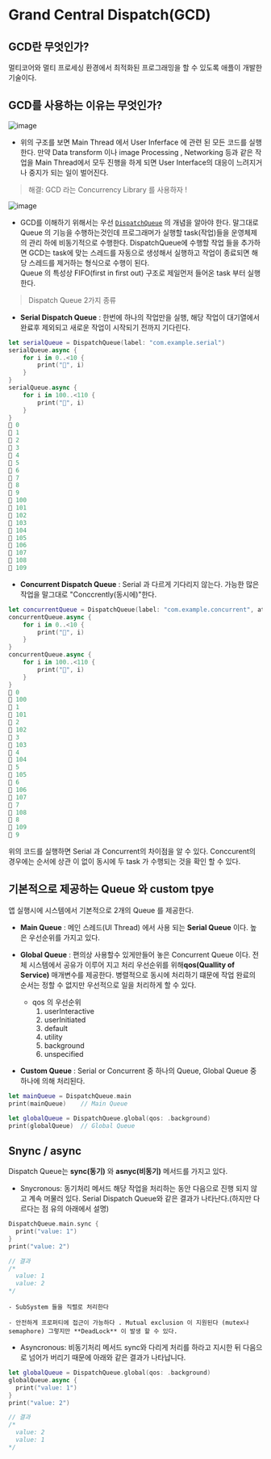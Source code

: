 # Grand Central Dispatch(GCD)

## GCD란 무엇인가?

멀티코어와 멀티 프로세싱 환경에서 최적화된 프로그래밍을 할 수 있도록 애플이 개발한 기술이다.

## GCD를 사용하는 이유는 무엇인가?

![image](https://user-images.githubusercontent.com/33486820/53392383-8c3e6b00-39dc-11e9-9c10-4b6435284fdb.png)

- 위의 구조를 보면 Main Thread 에서 User Inferface 에 관련 된 모든 코드를 실행한다. 만약 Data transform 이나 image Processing , Networking 등과 같은 작업을 Main Thread에서 모두 진행을 하게 되면 User Interface의 대응이 느려지거나 중지가 되는 일이 벌어진다.

> 해결: GCD 라는 Concurrency Library 를 사용하자 !

![image](https://user-images.githubusercontent.com/33486820/53392301-58fbdc00-39dc-11e9-8925-ab66e3c82124.png)

- GCD를 이해하기 위해서는 우선 [`DispatchQueue`](https://developer.apple.com/documentation/dispatch) 의 개념을 알아야 한다. 말그대로 Queue 의 기능을 수행하는것인데 프로그래머가 실행할 task(작업)들을 운영체제의 관리 하에 비동기적으로 수행한다.
DispatchQueue에 수행할 작업 들을 추가하면 GCD는 task에 맞는 스레드를 자동으로 생성해서 실행하고 작업이 종료되면 해당 스레드를 제거하는 형식으로 수행이 된다.<br> Queue 의 특성상 FIFO(first in first out) 구조로 제일먼저 들어온 task 부터 실행한다.

> Dispatch Queue 2가지 종류

- **Serial Dispatch Queue** : 한번에 하나의 작업만을 실행, 해당 작업이 대기열에서 완료후 제외되고 새로운 작업이 시작되기 전까지 기다린다. 

```swift
let serialQueue = DispatchQueue(label: "com.example.serial")
serialQueue.async {
    for i in 0..<10 {
        print("🍏", i)
    }
}
serialQueue.async {
    for i in 100..<110 {
        print("🍎", i)
    }
}
🍏 0
🍏 1
🍏 2
🍏 3
🍏 4
🍏 5
🍏 6
🍏 7
🍏 8
🍏 9
🍎 100
🍎 101
🍎 102
🍎 103
🍎 104
🍎 105
🍎 106
🍎 107
🍎 108
🍎 109
```

- **Concurrent Dispatch Queue** : Serial 과 다르게 기다리지 않는다. 가능한 많은 작업을 말그대로 "Conccrently(동시에)"한다.

```swift
let concurrentQueue = DispatchQueue(label: "com.example.concurrent", attributes: .concurrent)
concurrentQueue.async {
    for i in 0..<10 {
        print("🍏", i)
    }
}
concurrentQueue.async {
    for i in 100..<110 {
        print("🍎", i)
    }
}
🍏 0
🍎 100
🍏 1
🍎 101
🍏 2
🍎 102
🍏 3
🍎 103
🍏 4
🍎 104
🍏 5
🍎 105
🍏 6
🍎 106
🍎 107
🍏 7
🍎 108
🍏 8
🍎 109
🍏 9
```

위의 코드를 실행하면 Serial 과 Concurrent의 차이점을 알 수 있다. Conccurent의 경우에는 순서에 상관 이 없이 동시에  두 task 가 수행되는 것을 확인 할 수 있다.

## 기본적으로 제공하는 Queue 와 custom tpye

앱 실행시에 시스템에서 기본적으로 2개의 Queue 를 제공한다.

- **Main Queue** : 메인 스레드(UI Thread) 에서 사용 되는 **Serial Queue** 이다. 높은 우선순위를 가지고 있다.

- **Global Queue** : 편의상 사용할수 있게만들어 놓은 Concurrent Queue 이다. 전체 시스템에서 공유가 이루어 지고 처리 우선순위를 위해**qos(Quallity of Service)** 매개변수를 제공한다. 병렬적으로 동시에 처리하기 떄문에 작업 완료의 순서는 정할 수 없지만 우선적으로 일을 처리하게 할 수 있다.
	- qos 의 우선순위
    	1. userInteractive
        2. userInitiated
        3. default
        4. utility
        5. background
        6. unspecified
   
- **Custom Queue** : Serial or Concurrent 중 하나의 Queue, Global Queue 중 하나에 의해 처리된다.
   
```swift
let mainQueue = DispatchQueue.main
print(mainQueue)	// Main Queue

let globalQueue = DispatchQueue.global(qos: .background)
print(globalQueue)	// Global Queue
```

## Snync / async

Dispatch Queue는 **sync(동기)** 와 **asnyc(비동기)** 메서드를 가지고 있다. 

- Snycronous: 동기처리 메서드
해당 작업을 처리하는 동안 다음으로 진행 되지 않고 계속 머물러 있다. Serial Dispatch Queue와 같은 결과가 나타난다.(하지만 다르다는 점 유의 아래에서 설명)

```swift
DispatchQueue.main.sync {
  print("value: 1")
}
print("value: 2")

// 결과
/*
  value: 1
  value: 2
*/
```

	- SubSystem 들을 직렬로 처리한다
    
    - 안전하게 프로퍼티에 접근이 가능하다 . Mutual exclusion 이 지원된다 (mutex나 semaphore) 그렇지만 **DeadLock** 이 발생 할 수 있다.
    

- Asyncronous: 비동기처리 메서드
sync와 다리게 처리를 하라고 지시한 뒤 다음으로 넘어가 버리기 때문에 아래와 같은 결과가 나타납니다.

```swift
let globalQueue = DispatchQueue.global(qos: .background)
globalQueue.async {
  print("value: 1")
}
print("value: 2")

// 결과
/*
  value: 2
  value: 1
*/
```








    
    






